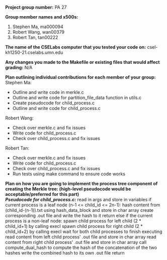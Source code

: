 **Project group number:** PA 27

**Group member names and x500s:**
1. Stephen Ma, ma000094
2. Robert Wang, wan00379
3. Robert Tan, tan00222

**The name of the CSELabs computer that you tested your code on:**
csel-kh1250-21.cselabs.umn.edu

**Any changes you made to the Makefile or existing files that would affect grading:** N/A

**Plan outlining individual contributions for each member of your group:**  
Stephen Ma:
* Outline and write code in merkle.c
* Outline and write code for partition_file_data function in utils.c
* Create pseudocode for child_process.c
* Outline and write code for child_process.c  

Robert Wang:
* Check over merkle.c and fix issues
* Write code for child_process.c
* Check over child_process.c and fix issues  

Robert Tan:
* Check over merkle.c and fix issues
* Write code for child_process.c
* Check over child_process.c and fix issues
* Run tests using make command to ensure code works

**Plan on how you are going to implement the process tree component of creating the Merkle tree:
(high-level pseudocode would be acceptable/preferred for this part)**  
***Pseudocode for child_process.c:***
read in args and store in variables
if current process is a leaf node (n-1 <= child_id <= 2n-1):
  hash content from (child_id-(n-1)).txt using hash_data_block and store in char array
  create corresponding .out file and write the hash to it
  return
else if the current process is a non-leaf node:
  spawn child process for left child (2 * child_id+1) by calling execl
  spawn child process for right child (2 * child_id+2) by calling execl
wait for both child processes to finish executing 
read content from left child process' .out file and store in char array
read content from right child process' .out file and store in char array
call compute_dual_hash to compute the hash of the concatenation of the two hashes
write the combined hash to its own .out file
return
  


